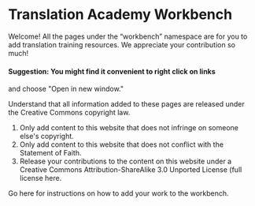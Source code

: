 Translation Academy Workbench
=============================

Welcome! All the pages under the “workbench” namespace are for you
to add translation training resources. We appreciate your contribution
so much!

#### Suggestion: You might find it convenient to right click on links
and choose "Open in new window."

Understand that all information added to these pages are released under
the Creative Commons copyright law.

1.  Only add content to this website that does not infringe on someone
    else's copyright.
2.  Only add content to this website that does not conflict with the
    Statement of Faith.
3.  Release your contributions to the content on this website under a
    Creative Commons Attribution-ShareAlike 3.0 Unported License (full
    license here.

Go here for instructions on how to add your work to the workbench.
